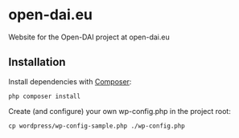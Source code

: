 open-dai.eu
===========

Website for the Open-DAI project at open-dai.eu

## Installation

Install dependencies with [Composer](http://getcomposer.org):

```
php composer install
```

Create (and configure) your own wp-config.php in the project root:

```
cp wordpress/wp-config-sample.php ./wp-config.php
```

